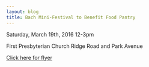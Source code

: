 ```yaml
---
layout: blog
title: Bach Mini-Festival to Benefit Food Pantry
---
```


Saturday, March 19th, 2016 12-3pm

First Presbyterian Church
Ridge Road and Park Avenue

[Click here for flyer](https://storage.googleapis.com/static.rutherford-nj.com/social-services/Food%20Pantry%20Bach%20Mini%20Festival.pdf)
